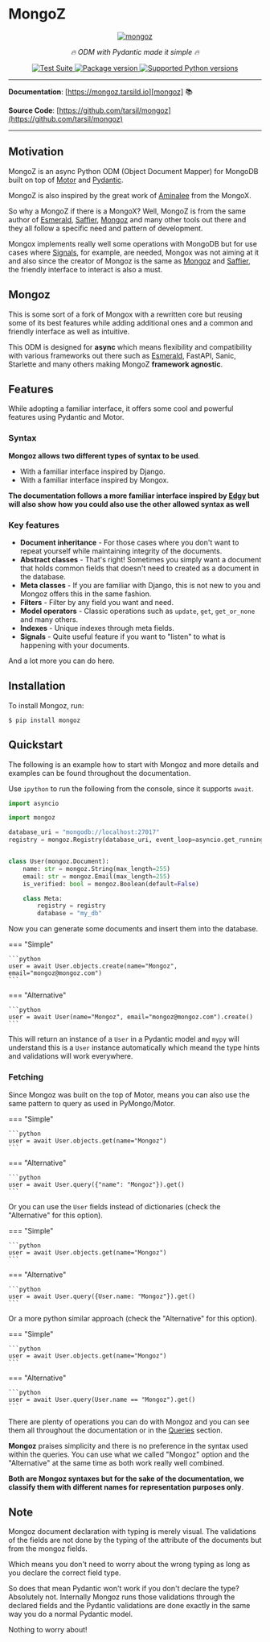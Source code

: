 # MongoZ

<p align="center">
  <a href="https://mongoz.tarsild.io"><img src="https://res.cloudinary.com/tarsild/image/upload/v1695724284/packages/mongoz/nwtcudxmncgoyw4em0th.png" alt='mongoz'></a>
</p>

<p align="center">
    <em>🔥 ODM with Pydantic made it simple 🔥</em>
</p>

<p align="center">
<a href="https://github.com/tarsil/mongoz/workflows/Test%20Suite/badge.svg?event=push&branch=main" target="_blank">
    <img src="https://github.com/tarsil/mongoz/workflows/Test%20Suite/badge.svg?event=push&branch=main" alt="Test Suite">
</a>

<a href="https://pypi.org/project/mongoz" target="_blank">
    <img src="https://img.shields.io/pypi/v/mongoz?color=%2334D058&label=pypi%20package" alt="Package version">
</a>

<a href="https://pypi.org/project/mongoz" target="_blank">
    <img src="https://img.shields.io/pypi/pyversions/mongoz.svg?color=%2334D058" alt="Supported Python versions">
</a>
</p>

---

**Documentation**: [https://mongoz.tarsild.io][mongoz] 📚

**Source Code**: [https://github.com/tarsil/mongoz](https://github.com/tarsil/mongoz)

---

## Motivation

MongoZ is an async Python ODM (Object Document Mapper) for MongoDB built on top of [Motor][motor] and
[Pydantic][pydantic].

MongoZ is also inspired by the great work of [Aminalee](https://aminalaee.dev/mongox/) from the
MongoX.

So why a MongoZ if there is a MongoX? Well, MongoZ is from the same author of [Esmerald][esmerald],
[Saffier][saffier], [Mongoz][mongoz] and many other tools out there and they all follow a specific need
and pattern of development.

Mongox implements really well some operations with MongoDB but for use cases where [Signals](https://mongoz.tarsild.io/sinals.md),
for example, are needed, Mongox was not aiming at it and also since the creator of Mongoz is the
same as [Mongoz][mongoz] and [Saffier][saffier], the friendly interface to interact is also a must.

## Mongoz

This is some sort of a fork of Mongox with a rewritten core but reusing some of its best features
while adding additional ones and a common and friendly interface as well as intuitive.

This ODM is designed for **async** which means flexibility and compatibility with various frameworks
out there such as [Esmerald][esmerald], FastAPI, Sanic, Starlette and many others making MongoZ
**framework agnostic**.

## Features

While adopting a familiar interface, it offers some cool and powerful features using Pydantic and
Motor.

### Syntax

**Mongoz allows two different types of syntax to be used**.

* With a familiar interface inspired by Django.
* With a familiar interface inspired by Mongox.

**The documentation follows a more familiar interface inspired by [Edgy][edgy] but will also show**
**how you could also use the other allowed syntax as well**

### Key features

* **Document inheritance** - For those cases where you don't want to repeat yourself while maintaining integrity of the documents.
* **Abstract classes** - That's right! Sometimes you simply want a document that holds common fields that doesn't need to created as
a document in the database.
* **Meta classes** - If you are familiar with Django, this is not new to you and Mongoz offers this in the same fashion.
* **Filters** - Filter by any field you want and need.
* **Model operators** - Classic operations such as `update`, `get`, `get_or_none` and many others.
* **Indexes** - Unique indexes through meta fields.
* **Signals** - Quite useful feature if you want to "listen" to what is happening with your documents.

And a lot more you can do here.

## Installation

To install Mongoz, run:

```shell
$ pip install mongoz
```

## Quickstart

The following is an example how to start with Mongoz and more details and examples can be found throughout the documentation.

Use `ipython` to run the following from the console, since it supports `await`.

```python
import asyncio

import mongoz

database_uri = "mongodb://localhost:27017"
registry = mongoz.Registry(database_uri, event_loop=asyncio.get_running_loop)


class User(mongoz.Document):
    name: str = mongoz.String(max_length=255)
    email: str = mongoz.Email(max_length=255)
    is_verified: bool = mongoz.Boolean(default=False)

    class Meta:
        registry = registry
        database = "my_db"
```

Now you can generate some documents and insert them into the database.

=== "Simple"

    ```python
    user = await User.objects.create(name="Mongoz", email="mongoz@mongoz.com")
    ```

=== "Alternative"

    ```python
    user = await User(name="Mongoz", email="mongoz@mongoz.com").create()
    ```

This will return an instance of a `User` in a Pydantic model and `mypy` will understand this is a
`User` instance automatically which meand the type hints and validations will work everywhere.

### Fetching

Since Mongoz was built on the top of Motor, means you can also use the same pattern to query as used
in PyMongo/Motor.

=== "Simple"

    ```python
    user = await User.objects.get(name="Mongoz")
    ```

=== "Alternative"

    ```python
    user = await User.query({"name": "Mongoz"}).get()
    ```

Or you can use the `User` fields instead of dictionaries (check the "Alternative" for this option).

=== "Simple"

    ```python
    user = await User.objects.get(name="Mongoz")
    ```

=== "Alternative"

    ```python
    user = await User.query({User.name: "Mongoz"}).get()
    ```

Or a more python similar approach (check the "Alternative" for this option).

=== "Simple"

    ```python
    user = await User.objects.get(name="Mongoz")
    ```

=== "Alternative"

    ```python
    user = await User.query(User.name == "Mongoz").get()
    ```

There are plenty of operations you can do with Mongoz and you can see them all throughout the
documentation or in the [Queries](./queries.md) section.

**Mongoz** praises simplicity and there is no preference in the syntax used within the queries.
You can use what we called "Mongoz" option and the "Alternative" at the same time as both work
really well combined.

**Both are Mongoz syntaxes but for the sake of the documentation, we classify them with different names for representation purposes only**.

## Note

Mongoz document declaration with typing is merely visual. The validations of the fields are not done by the typing of
the attribute of the documents but from the mongoz fields.

Which means you don't need to worry about the wrong typing as long as you declare the correct field type.

So does that mean Pydantic won't work if you don't declare the type? Absolutely not.
Internally Mongoz runs those validations through the declared fields and the Pydantic validations
are done exactly in the same way you do a normal Pydantic model.

Nothing to worry about!


[mongoz]: https://mongoz.tarsild.io
[motor]: https://github.com/mongodb/motor
[pydantic]: https://pydantic.dev/
[mongoz]: https://mongoz.tarsild.io
[saffier]: https://saffier.tarsild.io
[edgy]: https://edgy.tarsild.io
[esmerald]: https://esmerald.dev
